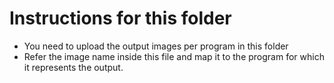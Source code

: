 # Instructions for this folder #
- You need to upload the output images per program in this folder
- Refer the image name inside this file and map it to the program for which it represents the output.
